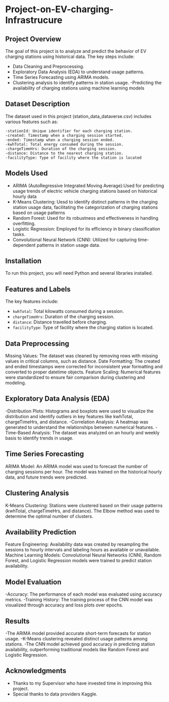 # Project-on-EV-charging-Infrastrucure

## Project Overview
The goal of this project is to analyze and predict the behavior of EV charging stations using historical data. The key steps include:

   - Data Cleaning and Preprocessing.
   - Exploratory Data Analysis (EDA) to understand usage patterns.
   - Time Series Forecasting using ARIMA models.
   - Clustering analysis to identify patterns in station usage.
    -Predicting the availability of charging stations using machine learning models

## Dataset Description
The dataset used in this project (station_data_dataverse.csv) includes various features such as:

    -stationId: Unique identifier for each charging station.
    -created: Timestamp when a charging session started.
    -ended: Timestamp when a charging session ended.
    -kwhTotal: Total energy consumed during the session.
    -chargeTimeHrs: Duration of the charging session.
    -distance: Distance to the nearest charging station.
    -facilityType: Type of facility where the station is located

## Models Used
- ARIMA (AutoRegressive Integrated Moving Average):Used for predicting usage trends of electric vehicle charging stations based on historical hourly data
- K-Means Clustering: Uesd to identify distinct patterns in the charging station usage data, facilitating the categorization of charging stations based on usage patterns
- Random Forest: Used for its robustness and effectiveness in handling overfitting.
- Logistic Regression: Employed for its efficiency in binary classification tasks.
- Convolutional Neural Network (CNN): Utilized for capturing time-dependent patterns in station usage data.

## Installation
To run this project, you will need Python and several libraries installed. 

## Features and Labels
The key features include:
- `kwhTotal`: Total kilowatts consumed during a session.
- `chargeTimeHrs`: Duration of the charging session.
- `distance`: Distance travelled before charging.
- `facilityType`: Type of facility where the charging station is located.

## Data Preprocessing
Missing Values: The dataset was cleaned by removing rows with missing values in critical columns, such as distance.
Date Formatting: The created and ended timestamps were corrected for inconsistent year formatting and converted to proper datetime objects.
Feature Scaling: Numerical features were standardized to ensure fair comparison during clustering and modeling.

## Exploratory Data Analysis (EDA)
-Distribution Plots: Histograms and boxplots were used to visualize the distribution and identify outliers in key features like kwhTotal, chargeTimeHrs, and distance.
-Correlation Analysis: A heatmap was generated to understand the relationships between numerical features.
-Time-Based Analysis: The dataset was analyzed on an hourly and weekly basis to identify trends in usage.

## Time Series Forecasting
ARIMA Model: An ARIMA model was used to forecast the number of charging sessions per hour. The model was trained on the historical hourly data, and future trends were predicted.

## Clustering Analysis
K-Means Clustering: Stations were clustered based on their usage patterns (kwhTotal, chargeTimeHrs, and distance). The Elbow method was used to determine the optimal number of clusters.

## Availability Prediction
Feature Engineering: Availability data was created by resampling the sessions to hourly intervals and labeling hours as available or unavailable.
Machine Learning Models: Convolutional Neural Networks (CNN), Random Forest, and Logistic Regression models were trained to predict station availability.

## Model Evaluation
-Accuracy: The performance of each model was evaluated using accuracy metrics.
-Training History: The training process of the CNN model was visualized through accuracy and loss plots over epochs.

## Results
-The ARIMA model provided accurate short-term forecasts for station usage.
-K-Means clustering revealed distinct usage patterns among stations.
-The CNN model achieved good accuracy in predicting station availability, outperforming traditional models like Random Forest and Logistic Regression.

## Acknowledgments
- Thanks to my Supervisor who have invested time in improving this project.
- Special thanks to data providers Kaggle.
